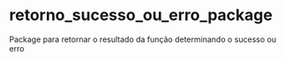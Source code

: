 # retorno_sucesso_ou_erro_package

Package para retornar o resultado da função determinando o sucesso ou erro